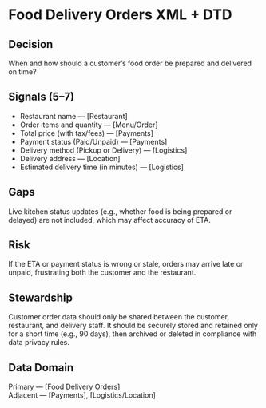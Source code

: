 
# Food Delivery Orders XML + DTD

## Decision

When and how should a customer’s food order be prepared and delivered on time?

## Signals (5–7)

-   Restaurant name — [Restaurant]
-   Order items and quantity — [Menu/Order]
-   Total price (with tax/fees) — [Payments]
-   Payment status (Paid/Unpaid) — [Payments]
-   Delivery method (Pickup or Delivery) — [Logistics]
-   Delivery address — [Location]
-   Estimated delivery time (in minutes) — [Logistics]

## Gaps

Live kitchen status updates (e.g., whether food is being prepared or delayed) are not included, which may affect accuracy of ETA.

## Risk

If the ETA or payment status is wrong or stale, orders may arrive late or unpaid, frustrating both the customer and the restaurant.

## Stewardship

Customer order data should only be shared between the customer, restaurant, and delivery staff. It should be securely stored and retained only for a short time (e.g., 90 days), then archived or deleted in compliance with data privacy rules.

## Data Domain

Primary — [Food Delivery Orders]  
Adjacent — [Payments], [Logistics/Location]
